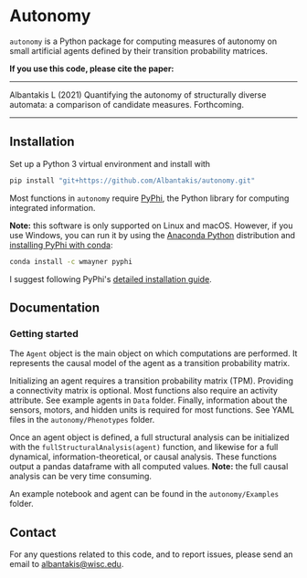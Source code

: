 # Autonomy

`autonomy` is a Python package for computing measures of autonomy on small
artificial agents defined by their transition probability matrices.

**If you use this code, please cite the paper:**

---

Albantakis L (2021)
Quantifying the autonomy of structurally diverse
automata: a comparison of candidate measures. Forthcoming.

---

## Installation

Set up a Python 3 virtual environment and install with

```bash
pip install "git+https://github.com/Albantakis/autonomy.git"
```

Most functions in `autonomy` require [PyPhi](https://github.com/wmayner/pyphi),
the Python library for computing integrated information.

**Note:** this software is only supported on Linux and macOS. However, if you
use Windows, you can run it by using the [Anaconda
Python](https://www.anaconda.com/what-is-anaconda/) distribution and [installing
PyPhi with conda](https://anaconda.org/wmayner/pyphi):

```bash
conda install -c wmayner pyphi
```

I suggest following PyPhi's [detailed installation guide](https://github.com/wmayner/pyphi/blob/develop/INSTALLATION.rst).

## Documentation

### Getting started

The `Agent` object is the main object on which computations are performed. It
represents the causal model of the agent as a transition probability matrix.

Initializing an agent requires a transition probability matrix (TPM).  Providing
a connectivity matrix is optional.  Most functions also require an activity
attribute.  See example agents in `Data` folder.  Finally, information about the
sensors, motors, and hidden units is required for most functions. See YAML files
in the `autonomy/Phenotypes` folder.

Once an agent object is defined, a full structural analysis can be initialized
with the `fullStructuralAnalysis(agent)` function, and likewise for a full
dynamical, information-theoretical, or causal analysis. These functions output a
pandas dataframe with all computed values. **Note:** the full causal analysis
can be very time consuming.

An example notebook and agent can be found in the `autonomy/Examples` folder.

## Contact

For any questions related to this code, and to report issues, please send an email to albantakis@wisc.edu.

<!-- ## Credit

### Please cite these papers if you use this code:

Mayner WGP, Marshall W, Albantakis L, Findlay G, Marchman R, Tononi G. (2018)
[PyPhi: A toolbox for integrated information
theory](https://doi.org/10.1371/journal.pcbi.1006343). PLOS Computational
Biology 14(7): e1006343. <https://doi.org/10.1371/journal.pcbi.1006343>

```
@article{mayner2018pyphi,
  title={PyPhi: A toolbox for integrated information theory},
  author={Mayner, William GP and Marshall, William and Albantakis, Larissa and Findlay, Graham and Marchman, Robert and Tononi, Giulio},
  journal={PLoS Computational Biology},
  volume={14},
  number={7},
  pages={e1006343},
  year={2018},
  publisher={Public Library of Science},
  doi={10.1371/journal.pcbi.1006343},
  url={https://doi.org/10.1371/journal.pcbi.1006343}
}
``` -->
